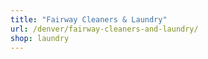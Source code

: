 ```yaml
---
title: "Fairway Cleaners & Laundry"
url: /denver/fairway-cleaners-and-laundry/
shop: laundry
---
```

